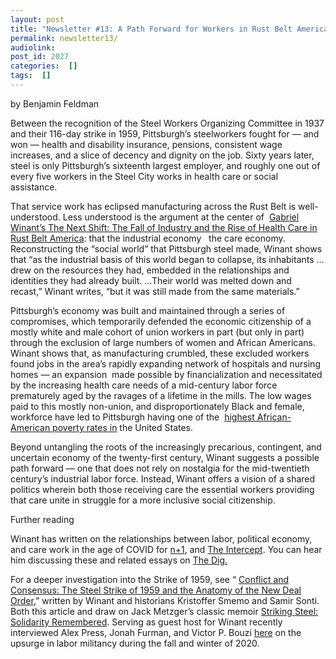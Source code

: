 ```yaml
---
layout: post
title: "Newsletter #13: A Path Forward for Workers in Rust Belt America, with Gabriel Winant"
permalink: newsletter13/
audiolink: 
post_id: 2027
categories:  []
tags:  []
---
```




by Benjamin Feldman

Between the recognition of the Steel Workers Organizing Committee in 1937 and their 116-day strike in 1959, Pittsburgh’s steelworkers fought for — and won — health and disability insurance, pensions, consistent wage increases, and a slice of decency and dignity on the job. Sixty years later, steel is only Pittsburgh’s sixteenth largest employer, and roughly one out of every five workers in the Steel City works in health care or social assistance. 

That service work has eclipsed manufacturing across the Rust Belt is well-understood. Less understood is the argument at the center of 
[Gabriel Winant’s The Next Shift: The Fall of Industry and the Rise of Health Care in Rust Belt America](https://www.hup.harvard.edu/catalog.php?isbn=9780674238091): that the industrial economy 
 the care economy. Reconstructing the “social world” that Pittsburgh steel made, Winant shows that “as the industrial basis of this world began to collapse, its inhabitants … drew on the resources they had, embedded in the relationships and identities they had already built. …Their world was melted down and recast,” Winant writes, “but it was still made from the same materials.”

Pittsburgh’s economy was built and maintained through a series of compromises, which temporarily defended the economic citizenship of a mostly white and male cohort of union workers in part (but only in part) through the exclusion of large numbers of women and African Americans. Winant shows that, as manufacturing crumbled, these excluded workers found jobs in the area’s rapidly expanding network of hospitals and nursing homes — an expansion
 made possible by financialization and necessitated by the increasing health care needs of a mid-century labor force prematurely aged by the ravages of a lifetime in the mills. The low wages paid to this mostly non-union, and disproportionately Black and female, workforce have led to Pittsburgh having one of the 
[highest African-American poverty rates in](https://pittsburghunited.org/wp-content/uploads/2021/09/New-Day-in-the-Neighborhood.pdf) the United States.

Beyond untangling the roots of the increasingly precarious, contingent, and uncertain economy of the twenty-first century, Winant suggests a possible path forward — one that does not rely on nostalgia for the mid-twentieth century’s industrial labor force. Instead, Winant offers a vision of a shared politics wherein both those receiving care 
 the essential workers providing that care unite in struggle for a more inclusive social citizenship. 

Further reading

Winant has written on the relationships between labor, political economy, and care work in the age of COVID for 
[n+1](https://www.nplusonemag.com/issue-37/politics/coronavirus-and-chronopolitics-2/), and 
[The Intercept](https://theintercept.com/2021/10/17/john-deere-strike-labor-market/). You can hear him discussing these and related essays on 
[The Dig.](https://www.thedigradio.com/podcast/the-social-question-with-gabriel-winant/)    

For a deeper investigation into the Strike of 1959, see “
[Conflict and Consensus: The Steel Strike of 1959 and the Anatomy of the New Deal Order](https://www.journals.uchicago.edu/doi/full/10.1086/690968),” written by Winant and historians Kristoffer Smemo and Samir Sonti. Both this article and 
 draw on Jack Metzger’s classic memoir 
[Striking Steel: Solidarity Remembered](https://tupress.temple.edu/book/3539). Serving as guest host for 
Winant recently interviewed Alex Press, Jonah Furman, and Victor P. Bouzi 
[here](https://www.thedigradio.com/podcast/striketober/) on the upsurge in labor militancy during the fall and winter of 2020. 
